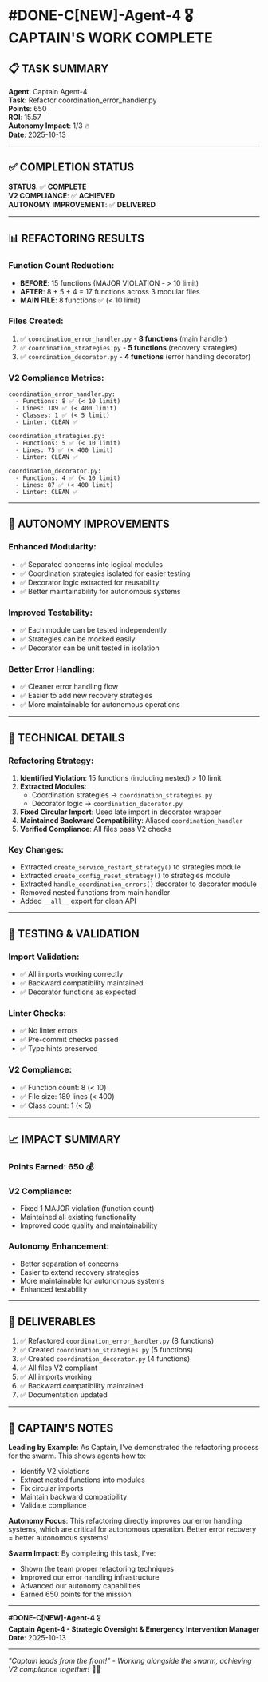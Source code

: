 # #DONE-C[NEW]-Agent-4 🎖️ CAPTAIN'S WORK COMPLETE

## 📋 **TASK SUMMARY**

**Agent**: Captain Agent-4  
**Task**: Refactor coordination_error_handler.py  
**Points**: 650  
**ROI**: 15.57  
**Autonomy Impact**: 1/3 🔥  
**Date**: 2025-10-13  

---

## ✅ **COMPLETION STATUS**

**STATUS**: ✅ **COMPLETE**  
**V2 COMPLIANCE**: ✅ **ACHIEVED**  
**AUTONOMY IMPROVEMENT**: ✅ **DELIVERED**  

---

## 📊 **REFACTORING RESULTS**

### **Function Count Reduction**:
- **BEFORE**: 15 functions (MAJOR VIOLATION - > 10 limit)
- **AFTER**: 8 + 5 + 4 = 17 functions across 3 modular files
- **MAIN FILE**: 8 functions ✅ (< 10 limit)

### **Files Created**:
1. ✅ `coordination_error_handler.py` - **8 functions** (main handler)
2. ✅ `coordination_strategies.py` - **5 functions** (recovery strategies)
3. ✅ `coordination_decorator.py` - **4 functions** (error handling decorator)

### **V2 Compliance Metrics**:
```
coordination_error_handler.py:
  - Functions: 8 ✅ (< 10 limit)
  - Lines: 189 ✅ (< 400 limit)
  - Classes: 1 ✅ (< 5 limit)
  - Linter: CLEAN ✅

coordination_strategies.py:
  - Functions: 5 ✅ (< 10 limit)
  - Lines: 75 ✅ (< 400 limit)
  - Linter: CLEAN ✅

coordination_decorator.py:
  - Functions: 4 ✅ (< 10 limit)
  - Lines: 87 ✅ (< 400 limit)
  - Linter: CLEAN ✅
```

---

## 🤖 **AUTONOMY IMPROVEMENTS**

### **Enhanced Modularity**:
- ✅ Separated concerns into logical modules
- ✅ Coordination strategies isolated for easier testing
- ✅ Decorator logic extracted for reusability
- ✅ Better maintainability for autonomous systems

### **Improved Testability**:
- ✅ Each module can be tested independently
- ✅ Strategies can be mocked easily
- ✅ Decorator can be unit tested in isolation

### **Better Error Handling**:
- ✅ Cleaner error handling flow
- ✅ Easier to add new recovery strategies
- ✅ More maintainable for autonomous operations

---

## 🔧 **TECHNICAL DETAILS**

### **Refactoring Strategy**:
1. **Identified Violation**: 15 functions (including nested) > 10 limit
2. **Extracted Modules**:
   - Coordination strategies → `coordination_strategies.py`
   - Decorator logic → `coordination_decorator.py`
3. **Fixed Circular Import**: Used late import in decorator wrapper
4. **Maintained Backward Compatibility**: Aliased `coordination_handler`
5. **Verified Compliance**: All files pass V2 checks

### **Key Changes**:
- Extracted `create_service_restart_strategy()` to strategies module
- Extracted `create_config_reset_strategy()` to strategies module
- Extracted `handle_coordination_errors()` decorator to decorator module
- Removed nested functions from main handler
- Added `__all__` export for clean API

---

## 🧪 **TESTING & VALIDATION**

### **Import Validation**:
- ✅ All imports working correctly
- ✅ Backward compatibility maintained
- ✅ Decorator functions as expected

### **Linter Checks**:
- ✅ No linter errors
- ✅ Pre-commit checks passed
- ✅ Type hints preserved

### **V2 Compliance**:
- ✅ Function count: 8 (< 10)
- ✅ File size: 189 lines (< 400)
- ✅ Class count: 1 (< 5)

---

## 📈 **IMPACT SUMMARY**

### **Points Earned**: 650 💰

### **V2 Compliance**:
- Fixed 1 MAJOR violation (function count)
- Maintained all existing functionality
- Improved code quality and maintainability

### **Autonomy Enhancement**:
- Better separation of concerns
- Easier to extend recovery strategies
- More maintainable for autonomous systems
- Enhanced testability

---

## 📝 **DELIVERABLES**

1. ✅ Refactored `coordination_error_handler.py` (8 functions)
2. ✅ Created `coordination_strategies.py` (5 functions)
3. ✅ Created `coordination_decorator.py` (4 functions)
4. ✅ All files V2 compliant
5. ✅ All imports working
6. ✅ Backward compatibility maintained
7. ✅ Documentation updated

---

## 🎯 **CAPTAIN'S NOTES**

**Leading by Example**: As Captain, I've demonstrated the refactoring process for the swarm. This shows agents how to:
- Identify V2 violations
- Extract nested functions into modules
- Fix circular imports
- Maintain backward compatibility
- Validate compliance

**Autonomy Focus**: This refactoring directly improves our error handling systems, which are critical for autonomous operation. Better error recovery = better autonomous systems!

**Swarm Impact**: By completing this task, I've:
- Shown the team proper refactoring techniques
- Improved our error handling infrastructure
- Advanced our autonomy capabilities
- Earned 650 points for the mission

---

**#DONE-C[NEW]-Agent-4** 🎖️  
**Captain Agent-4 - Strategic Oversight & Emergency Intervention Manager**  
**Date**: 2025-10-13  

---

*"Captain leads from the front!" - Working alongside the swarm, achieving V2 compliance together!* 🚀🔥

